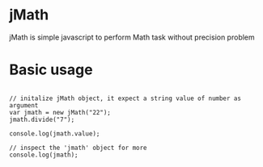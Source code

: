 # jMath
jMath is simple javascript to perform Math task without precision problem

# Basic usage

<pre><code>
// initalize jMath object, it expect a string value of number as argument
var jmath = new jMath("22");
jmath.divide("7");

console.log(jmath.value);

// inspect the 'jmath' object for more
console.log(jmath);
</code></pre>

